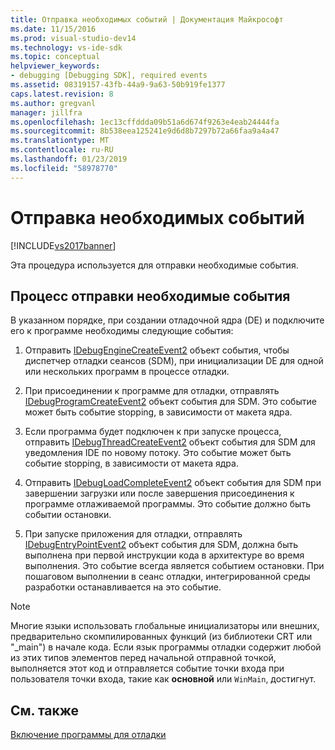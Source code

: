 ```yaml
---
title: Отправка необходимых событий | Документация Майкрософт
ms.date: 11/15/2016
ms.prod: visual-studio-dev14
ms.technology: vs-ide-sdk
ms.topic: conceptual
helpviewer_keywords:
- debugging [Debugging SDK], required events
ms.assetid: 08319157-43fb-44a9-9a63-50b919fe1377
caps.latest.revision: 8
ms.author: gregvanl
manager: jillfra
ms.openlocfilehash: 1ec13cffddda09b51a6d674f9263e4eab24444fa
ms.sourcegitcommit: 8b538eea125241e9d6d8b7297b72a66faa9a4a47
ms.translationtype: MT
ms.contentlocale: ru-RU
ms.lasthandoff: 01/23/2019
ms.locfileid: "58978770"
---
```

# <a name="sending-the-required-events"></a>Отправка необходимых событий
[!INCLUDE[vs2017banner](../../includes/vs2017banner.md)]

Эта процедура используется для отправки необходимые события.  
  
## <a name="process-for-sending-required-events"></a>Процесс отправки необходимые события  
 В указанном порядке, при создании отладочной ядра (DE) и подключите его к программе необходимы следующие события:  
  
1.  Отправить [IDebugEngineCreateEvent2](../../extensibility/debugger/reference/idebugenginecreateevent2.md) объект события, чтобы диспетчер отладки сеансов (SDM), при инициализации DE для одной или нескольких программ в процессе отладки.  
  
2.  При присоединении к программе для отладки, отправлять [IDebugProgramCreateEvent2](../../extensibility/debugger/reference/idebugprogramcreateevent2.md) объект события для SDM. Это событие может быть событие stopping, в зависимости от макета ядра.  
  
3.  Если программа будет подключен к при запуске процесса, отправить [IDebugThreadCreateEvent2](../../extensibility/debugger/reference/idebugthreadcreateevent2.md) объект события для SDM для уведомления IDE по новому потоку. Это событие может быть событие stopping, в зависимости от макета ядра.  
  
4.  Отправить [IDebugLoadCompleteEvent2](../../extensibility/debugger/reference/idebugloadcompleteevent2.md) объект события для SDM при завершении загрузки или после завершения присоединения к программе отлаживаемой программы. Это событие должно быть событии остановки.  
  
5.  При запуске приложения для отладки, отправлять [IDebugEntryPointEvent2](../../extensibility/debugger/reference/idebugentrypointevent2.md) объект события для SDM, должна быть выполнена при первой инструкции кода в архитектуре во время выполнения. Это событие всегда является событием остановки. При пошаговом выполнении в сеанс отладки, интегрированной среды разработки останавливается на это событие.  
  
> [!NOTE]
>  Многие языки использовать глобальные инициализаторы или внешних, предварительно скомпилированных функций (из библиотеки CRT или "_main") в начале кода. Если язык программы отладки содержит любой из этих типов элементов перед начальной отправной точкой, выполняется этот код и отправляется событие точки входа при пользователя точки входа, такие как **основной** или `WinMain`, достигнут.  
  
## <a name="see-also"></a>См. также  
 [Включение программы для отладки](../../extensibility/debugger/enabling-a-program-to-be-debugged.md)
